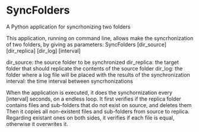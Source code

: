 # SyncFolders
A Python application for syncrhonizing two folders

This application, running on command line, allows make the syncrhonization of two folders, by giving as parameters:
SyncFolders [dir_source] [dir_replica] [dir_log] [interval]

dir_source: the source folder to be synchronized
dir_replica: the target folder that should replicate the contents of the source folder
dir_log: the folder where a log file will be placed with the results of the synchronization
interval: the time interval between syncrhonizations

When the application is executed, it does the synchornization every [interval] seconds, on a endless loop.
It first verifies if the replica folder contains files and sub-folders that do not exist on source, and deletes them
Then it copies all non-existent files and sub-folders from source to replica. Regarding existant ones on both sides,
it verifies if each file is equal, otherwise it overwrites it.


